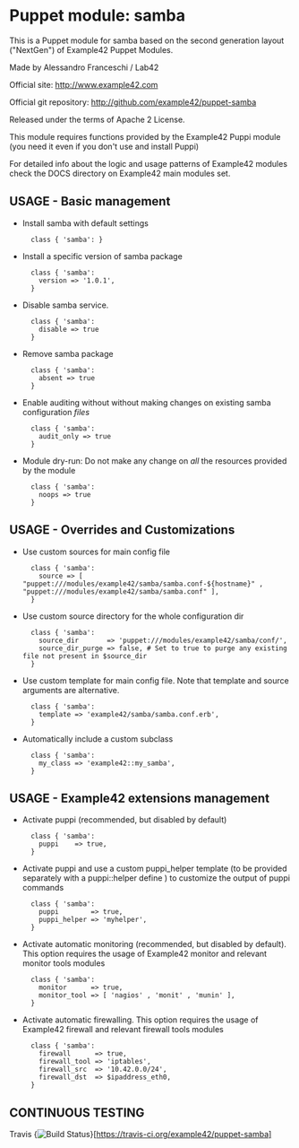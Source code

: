 # Puppet module: samba

This is a Puppet module for samba based on the second generation layout ("NextGen") of Example42 Puppet Modules.

Made by Alessandro Franceschi / Lab42

Official site: http://www.example42.com

Official git repository: http://github.com/example42/puppet-samba

Released under the terms of Apache 2 License.

This module requires functions provided by the Example42 Puppi module (you need it even if you don't use and install Puppi)

For detailed info about the logic and usage patterns of Example42 modules check the DOCS directory on Example42 main modules set.


## USAGE - Basic management

* Install samba with default settings

        class { 'samba': }

* Install a specific version of samba package

        class { 'samba':
          version => '1.0.1',
        }

* Disable samba service.

        class { 'samba':
          disable => true
        }

* Remove samba package

        class { 'samba':
          absent => true
        }

* Enable auditing without without making changes on existing samba configuration *files*

        class { 'samba':
          audit_only => true
        }

* Module dry-run: Do not make any change on *all* the resources provided by the module

        class { 'samba':
          noops => true
        }


## USAGE - Overrides and Customizations
* Use custom sources for main config file 

        class { 'samba':
          source => [ "puppet:///modules/example42/samba/samba.conf-${hostname}" , "puppet:///modules/example42/samba/samba.conf" ], 
        }


* Use custom source directory for the whole configuration dir

        class { 'samba':
          source_dir       => 'puppet:///modules/example42/samba/conf/',
          source_dir_purge => false, # Set to true to purge any existing file not present in $source_dir
        }

* Use custom template for main config file. Note that template and source arguments are alternative. 

        class { 'samba':
          template => 'example42/samba/samba.conf.erb',
        }

* Automatically include a custom subclass

        class { 'samba':
          my_class => 'example42::my_samba',
        }


## USAGE - Example42 extensions management 
* Activate puppi (recommended, but disabled by default)

        class { 'samba':
          puppi    => true,
        }

* Activate puppi and use a custom puppi_helper template (to be provided separately with a puppi::helper define ) to customize the output of puppi commands 

        class { 'samba':
          puppi        => true,
          puppi_helper => 'myhelper', 
        }

* Activate automatic monitoring (recommended, but disabled by default). This option requires the usage of Example42 monitor and relevant monitor tools modules

        class { 'samba':
          monitor      => true,
          monitor_tool => [ 'nagios' , 'monit' , 'munin' ],
        }

* Activate automatic firewalling. This option requires the usage of Example42 firewall and relevant firewall tools modules

        class { 'samba':       
          firewall      => true,
          firewall_tool => 'iptables',
          firewall_src  => '10.42.0.0/24',
          firewall_dst  => $ipaddress_eth0,
        }


## CONTINUOUS TESTING

Travis {<img src="https://travis-ci.org/example42/puppet-samba.png?branch=master" alt="Build Status" />}[https://travis-ci.org/example42/puppet-samba]

